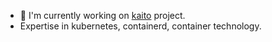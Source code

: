 - 🔭 I'm currently working on [kaito](https://github.com/kaito-project/kaito) project.
- Expertise in kubernetes, containerd, container technology.

